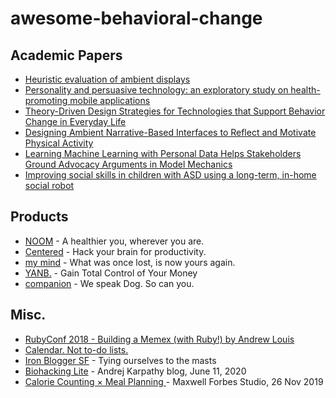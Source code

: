 # awesome-behavioral-change

## Academic Papers

- [Heuristic evaluation of ambient displays](http://cs4760.csl.mtu.edu/2019/resources/HE2.pdf)
- [Personality and persuasive technology: an exploratory study on health-promoting mobile applications](http://www.juliekientz.com/papers/Halko-Personality-Persuasive2010.pdf)
- [Theory-Driven Design Strategies for Technologies that
Support Behavior Change in Everyday Life](http://www.hcitang.org/uploads/Teaching/2009-consolvo-theory-driven-behaviour-change.pdf)
- [Designing Ambient Narrative-Based Interfaces to Reflect and Motivate Physical Activity](https://hci.stanford.edu/publications/2020/zuki/zuki_chi2020.pdf)
- [Learning Machine Learning with Personal Data Helps Stakeholders Ground Advocacy Arguments in Model Mechanics](https://youtu.be/PT1TX1A3N5g)
- [Improving social skills in children with ASD using a long-term, in-home social robot](https://www.science.org/doi/10.1126/scirobotics.aat7544)

## Products

- [NOOM](https://www.noom.com/) - A healthier you, wherever you are.
- [Centered](https://www.centered.app/) - Hack your brain for productivity.
- [my mind](https://mymind.com/) - What was once lost, is now yours again.
- [YANB.](https://www.youneedabudget.com/) - Gain Total Control of Your Money
- [companion](https://joincompanion.com/) - We speak Dog. So can you.

## Misc.

- [RubyConf 2018 - Building a Memex (with Ruby!) by Andrew Louis](https://youtu.be/DFWxvQn4cf8)
- [Calendar. Not to-do lists.](https://deviparikh.substack.com/p/calendar-in-stead-of-to-do-lists-9ada86a512dd)
- [Iron Blogger SF](https://iron-blogger-sf.com/) - Tying ourselves to the masts
- [Biohacking Lite](https://karpathy.github.io/2020/06/11/biohacking-lite/) - Andrej Karpathy blog, June 11, 2020
- [Calorie Counting × Meal Planning ](https://maxwellforbes.com/posts/calorie-counting-meal-planning) - Maxwell Forbes Studio, 26 Nov 2019
